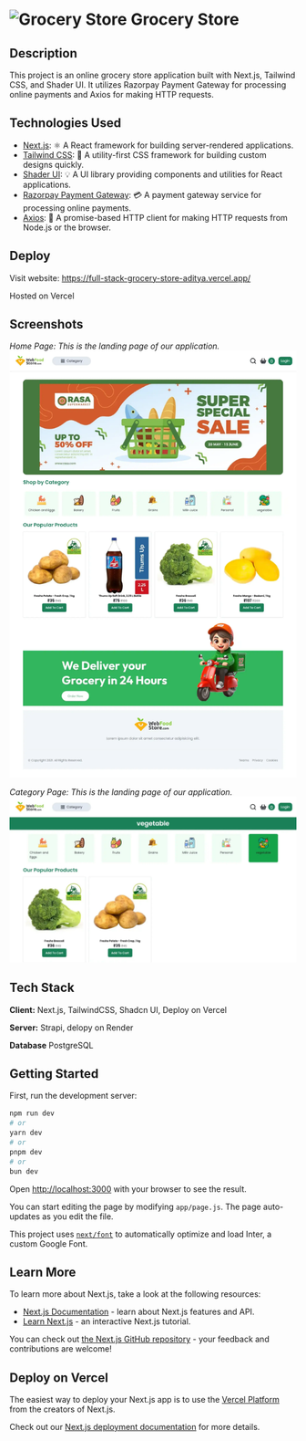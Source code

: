 # ![Grocery Store](https://full-stack-grocery-store-aditya.vercel.app/_next/image?url=%2Flogo.webp&w=256&q=75) Grocery Store

## Description

This project is an online grocery store application built with Next.js, Tailwind CSS, and Shader UI. It utilizes Razorpay Payment Gateway for processing online payments and Axios for making HTTP requests.

## Technologies Used

- [Next.js](https://nextjs.org/): ⚛️ A React framework for building server-rendered applications.
- [Tailwind CSS](https://tailwindcss.com/): 🎨 A utility-first CSS framework for building custom designs quickly.
- [Shader UI](https://shadcn.com/): 💡 A UI library providing components and utilities for React applications.
- [Razorpay Payment Gateway](https://razorpay.com/): 💳 A payment gateway service for processing online payments.
- [Axios](https://axios-http.com/): 📡 A promise-based HTTP client for making HTTP requests from Node.js or the browser.

## Deploy

Visit website: https://full-stack-grocery-store-aditya.vercel.app/

Hosted on Vercel

## Screenshots

_Home Page: This is the landing page of our application._
![Home Page](./public/markuphero-TbeSFXOMzynvuHyLZ8JY.png)

_Category Page: This is the landing page of our application._
![Home Page](./public/markuphero-rrbuGBpM45qLuEAjCiLV.jpg)

## Tech Stack

**Client:** Next.js, TailwindCSS, Shadcn UI, Deploy on Vercel

**Server:** Strapi, delopy on Render

**Database** PostgreSQL

## Getting Started

First, run the development server:

```bash
npm run dev
# or
yarn dev
# or
pnpm dev
# or
bun dev
```

Open [http://localhost:3000](http://localhost:3000) with your browser to see the result.

You can start editing the page by modifying `app/page.js`. The page auto-updates as you edit the file.

This project uses [`next/font`](https://nextjs.org/docs/basic-features/font-optimization) to automatically optimize and load Inter, a custom Google Font.

## Learn More

To learn more about Next.js, take a look at the following resources:

- [Next.js Documentation](https://nextjs.org/docs) - learn about Next.js features and API.
- [Learn Next.js](https://nextjs.org/learn) - an interactive Next.js tutorial.

You can check out [the Next.js GitHub repository](https://github.com/vercel/next.js/) - your feedback and contributions are welcome!

## Deploy on Vercel

The easiest way to deploy your Next.js app is to use the [Vercel Platform](https://vercel.com/new?utm_medium=default-template&filter=next.js&utm_source=create-next-app&utm_campaign=create-next-app-readme) from the creators of Next.js.

Check out our [Next.js deployment documentation](https://nextjs.org/docs/deployment) for more details.
